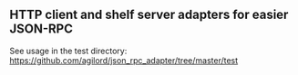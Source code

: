 ## HTTP client and shelf server adapters for easier JSON-RPC

See usage in the test directory:
https://github.com/agilord/json_rpc_adapter/tree/master/test
